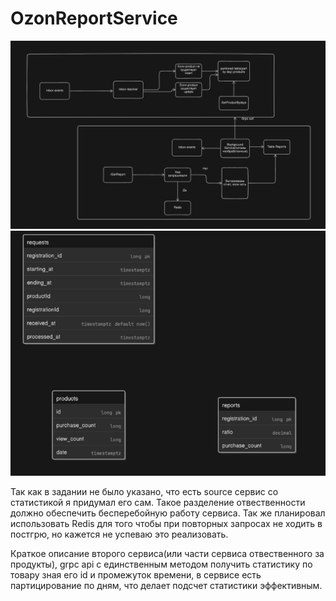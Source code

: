 # OzonReportService
<img src="images/DataFlow.png" alt="Data Flow">
<img src="images/Tables.png" alt="Tables">

Так как в задании не было указано, что есть source сервис со статистикой я придумал его сам. Такое разделение отвественности должно обеспечить бесперебойную работу сервиса. Так же планировал использовать Redis для того чтобы при повторных запросах не ходить в постгрю, но кажется не успеваю это реализовать.

Краткое описание второго сервиса(или части сервиса отвественного за продукты), grpc api с единственным методом получить статистику по товару зная его id и промежуток времени, в сервисе есть партицирование по дням, что делает подсчет статистики эффективным.
